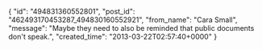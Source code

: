  {
   "id": "494831360552801",
   "post_id": "462493170453287_494830160552921",
   "from_name": "Cara Small",
   "message": "Maybe they need to also be reminded that public documents don't speak.",
   "created_time": "2013-03-22T02:57:40+0000"
 }
